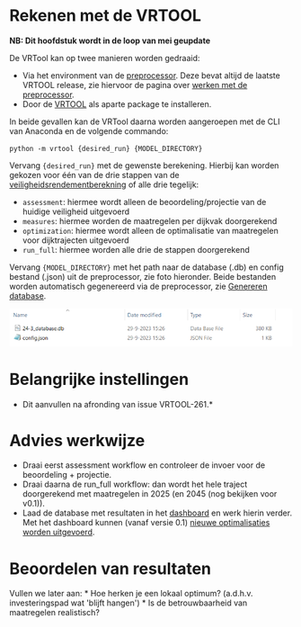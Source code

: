 # Rekenen met de VRTOOL

**NB: Dit hoofdstuk wordt in de loop van mei geupdate**

De VRTool kan op twee manieren worden gedraaid:
* Via het environment van de [preprocessor](../Installaties/VRUtils.md). Deze bevat altijd de laatste VRTOOL release, zie hiervoor de pagina over [werken met de preprocessor](../Preprocessing/werken_met_preprocessor.md).
* Door de [VRTOOL](../Installaties/VRTool.md) als aparte package te installeren.
    
In beide gevallen kan de VRTool daarna worden aangeroepen met de CLI van Anaconda en de volgende commando: 
```
python -m vrtool {desired_run} {MODEL_DIRECTORY}
```

Vervang ```{desired_run}``` met de gewenste berekening. Hierbij kan worden gekozen voor één van de drie stappen van de [veiligheidsrendementberekning](Opzet%20van%20een%20berekening.md) of alle drie tegelijk: 
- ```assessment```: hiermee wordt alleen de beoordeling/projectie van de huidige veiligheid uitgevoerd
- ```measures```: hiermee worden de maatregelen per dijkvak doorgerekend
- ```optimization```: hiermee wordt alleen de optimalisatie van maatregelen voor dijktrajecten uitgevoerd
- ```run_full```: hiermee worden alle drie de stappen doorgerekend

Vervang ```{MODEL_DIRECTORY}``` met het path naar de database (.db) en config bestand (.json) uit de preprocessor, zie foto hieronder. Beide bestanden worden automatisch gegenereerd via de preprocessor, zie [Genereren database](../Preprocessing/Genereren_database.md). 

![](TweeBestanden_Preprocessing.PNG)

# Belangrijke instellingen 
* Dit aanvullen na afronding van issue VRTOOL-261.*

# Advies werkwijze

* Draai eerst assessment workflow en controleer de invoer voor de beoordeling + projectie.
* Draai daarna de run_full workflow: dan wordt het hele traject doorgerekend met maatregelen in 2025 (en 2045 (nog bekijken voor v0.1)).
* Laad de database met resultaten in het [dashboard](../Postprocessing/WeergevenResultaten.md) en werk hierin verder. Met het dashboard kunnen (vanaf versie 0.1) [nieuwe optimalisaties worden uitgevoerd](../Postprocessing/BerekeningenMetDashboard.md).

# Beoordelen van resultaten
Vullen we later aan:
    * Hoe herken je een lokaal optimum? (a.d.h.v. investeringspad wat 'blijft hangen')
    * Is de betrouwbaarheid van maatregelen realistisch?
    


